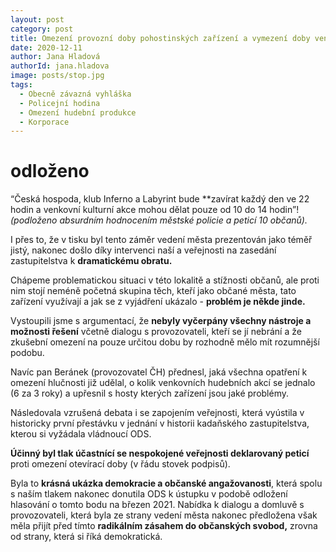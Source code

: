 ```yaml
---
layout: post
category: post
title: Omezení provozní doby pohostinských zařízení a vymezení doby venkovní hudební produkce
date: 2020-12-11
author: Jana Hladová
authorId: jana.hladova
image: posts/stop.jpg
tags:
  - Obecně závazná vyhláška
  - Policejní hodina
  - Omezení hudební produkce
  - Korporace
---
```


# odloženo

“Česká hospoda, klub Inferno a Labyrint bude **zavírat každý den ve 22 hodin 
a venkovní kulturní akce mohou dělat pouze od 10 do 14 hodin”! *(podloženo absurdním hodnocením městské policie a peticí 10 občanů).*

I přes to, že v tisku byl tento záměr vedení města prezentován jako téměř jistý, nakonec došlo díky intervenci naší a veřejnosti na zasedání zastupitelstva k **dramatickému obratu.**

Chápeme problematickou situaci v této lokalitě a stížnosti občanů, ale proti nim stojí neméně početná skupina těch, kteří jako občané města, tato zařízení využívají a jak se z vyjádření ukázalo - **problém je někde jinde.** 

Vystoupili jsme s argumentací, že **nebyly vyčerpány všechny nástroje a možnosti řešení** včetně dialogu s provozovateli, kteří se jí nebrání a že zkušební omezení na pouze určitou dobu by rozhodně mělo mít rozumnější podobu.

Navíc pan Beránek (provozovatel ČH) přednesl, jaká všechna opatření k omezení hlučnosti již udělal, o kolik venkovních hudebních akcí se jednalo (6 za 3 roky) a upřesnil s hosty kterých zařízení jsou jaké problémy. 

Následovala vzrušená debata i se zapojením veřejnosti, která vyústila v historicky první přestávku v jednání v historii kadaňského zastupitelstva, kterou si vyžádala vládnoucí ODS. 

**Účinný byl tlak účastnící se nespokojené veřejnosti deklarovaný peticí** proti omezení otevírací doby (v řádu stovek podpisů).

Byla to **krásná ukázka demokracie a občanské angažovanosti**, která spolu s naším tlakem nakonec donutila ODS k ústupku v podobě odložení hlasování o tomto bodu na březen 2021. 
Nabídka k dialogu a domluvě s provozovateli, která byla ze strany vedení města nakonec předložena však měla přijít před tímto **radikálním zásahem do občanských svobod,** zrovna od strany, která si říká demokratická.


